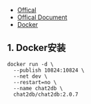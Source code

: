 - [Offical](https://chat2db.ai/)
- [Offical Document](https://chat2db.ai/docs/)
- [Docker](https://hub.docker.com/r/chat2db/chat2db)

## 1. Docker安装
```shell
docker run -d \
  --publish 10824:10824 \
  --net dev \
  --restart=no \
  --name chat2db \
  chat2db/chat2db:2.0.7
```

